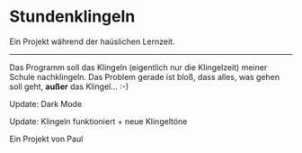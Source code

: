 # Stundenklingeln

Ein Projekt während der haüslichen Lernzeit.

---

Das Programm soll das Klingeln (eigentlich nur die Klingelzeit) meiner Schule nachklingeln. Das Problem gerade ist bloß, dass alles, was gehen soll geht, **außer** das Klingel...
:-)

Update: Dark Mode

Update: Klingeln funktioniert + neue Klingeltöne

Ein Projekt von Paul
